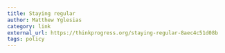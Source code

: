 ```yaml
---
title: Staying regular
author: Matthew Yglesias
category: link
external_url: https://thinkprogress.org/staying-regular-8aec4c51d08b
tags: policy
---
```

